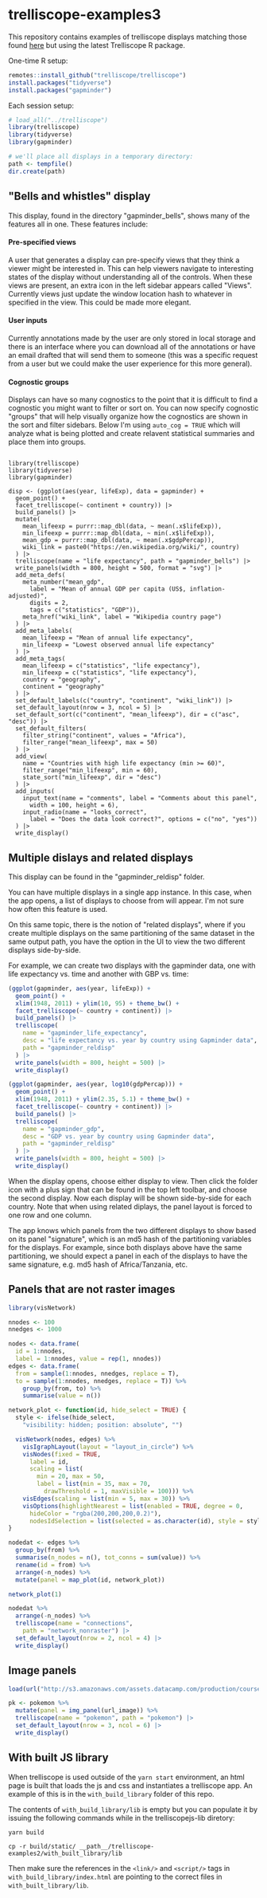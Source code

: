 # trelliscope-examples3

This repository contains examples of trelliscope displays matching those found [here]() but using the latest Trelliscope R package.

One-time R setup:

```r
remotes::install_github("trelliscope/trelliscope")
install.packages("tidyverse")
install.packages("gapminder")
```

Each session setup:

```r
# load_all("../trelliscope")
library(trelliscope)
library(tidyverse)
library(gapminder)

# we'll place all displays in a temporary directory:
path <- tempfile()
dir.create(path)
```

## "Bells and whistles" display

This display, found in the directory "gapminder_bells", shows many of the features all in one. These features include:

#### Pre-specified views

A user that generates a display can pre-specify views that they think a viewer might be interested in. This can help viewers navigate to interesting states of the display without understanding all of the controls. When these views are present, an extra icon in the left sidebar appears called "Views". Currently views just update the window location hash to whatever in specified in the view. This could be made more elegant.

#### User inputs

Currently annotations made by the user are only stored in local storage and there is an interface where you can download all of the annotations or have an email drafted that will send them to someone (this was a specific request from a user but we could make the user experience for this more general).

#### Cognostic groups

Displays can have so many cognostics to the point that it is difficult to find a cognostic you might want to filter or sort on. You can now specify cognostic "groups" that will help visually organize how the cognostics are shown in the sort and filter sidebars. Below I'm using `auto_cog = TRUE` which will analyze what is being plotted and create relavent statistical summaries and place them into groups.

```{r}

library(trelliscope)
library(tidyverse)
library(gapminder)

disp <- (ggplot(aes(year, lifeExp), data = gapminder) +
  geom_point() +
  facet_trelliscope(~ continent + country)) |>
  build_panels() |>
  mutate(
    mean_lifeexp = purrr::map_dbl(data, ~ mean(.x$lifeExp)),
    min_lifeexp = purrr::map_dbl(data, ~ min(.x$lifeExp)),
    mean_gdp = purrr::map_dbl(data, ~ mean(.x$gdpPercap)),
    wiki_link = paste0("https://en.wikipedia.org/wiki/", country)
  ) |>
  trelliscope(name = "life expectancy", path = "gapminder_bells") |>
  write_panels(width = 800, height = 500, format = "svg") |>
  add_meta_defs(
    meta_number("mean_gdp",
      label = "Mean of annual GDP per capita (US$, inflation-adjusted)",
      digits = 2,
      tags = c("statistics", "GDP")),
    meta_href("wiki_link", label = "Wikipedia country page")
  ) |>
  add_meta_labels(
    mean_lifeexp = "Mean of annual life expectancy",
    min_lifeexp = "Lowest observed annual life expectancy"
  ) |>
  add_meta_tags(
    mean_lifeexp = c("statistics", "life expectancy"),
    min_lifeexp = c("statistics", "life expectancy"),
    country = "geography",
    continent = "geography"
  ) |>
  set_default_labels(c("country", "continent", "wiki_link")) |>
  set_default_layout(nrow = 3, ncol = 5) |>
  set_default_sort(c("continent", "mean_lifeexp"), dir = c("asc", "desc")) |>
  set_default_filters(
    filter_string("continent", values = "Africa"),
    filter_range("mean_lifeexp", max = 50)
  ) |>
  add_view(
    name = "Countries with high life expectancy (min >= 60)",
    filter_range("min_lifeexp", min = 60),
    state_sort("min_lifeexp", dir = "desc")
  ) |>
  add_inputs(
    input_text(name = "comments", label = "Comments about this panel",
      width = 100, height = 6),
    input_radio(name = "looks_correct",
      label = "Does the data look correct?", options = c("no", "yes"))
  ) |>
  write_display()
```

## Multiple dislays and related displays

This display can be found in the "gapminder_reldisp" folder.

You can have multiple displays in a single app instance. In this case, when the app opens, a list of displays to choose from will appear. I'm not sure how often this feature is used.

On this same topic, there is the notion of "related displays", where if you create multiple displays on the same partitioning of the same dataset in the same output path, you have the option in the UI to view the two different displays side-by-side.

For example, we can create two displays with the gapminder data, one with life expectancy vs. time and another with GBP vs. time:

```r
(ggplot(gapminder, aes(year, lifeExp)) +
  geom_point() +
  xlim(1948, 2011) + ylim(10, 95) + theme_bw() +
  facet_trelliscope(~ country + continent)) |>
  build_panels() |>
  trelliscope(
    name = "gapminder_life_expectancy",
    desc = "life expectancy vs. year by country using Gapminder data",
    path = "gapminder_reldisp"
  ) |>
  write_panels(width = 800, height = 500) |>
  write_display()

(ggplot(gapminder, aes(year, log10(gdpPercap))) +
  geom_point() +
  xlim(1948, 2011) + ylim(2.35, 5.1) + theme_bw() +
  facet_trelliscope(~ country + continent)) |>
  build_panels() |>
  trelliscope(
    name = "gapminder_gdp",
    desc = "GDP vs. year by country using Gapminder data",
    path = "gapminder_reldisp"
  ) |>
  write_panels(width = 800, height = 500) |>
  write_display()
```

When the display opens, choose either display to view. Then click the folder icon with a plus sign that can be found in the top left toolbar, and choose the second display. Now each display will be shown side-by-side for each country. Note that when using related diplays, the panel layout is forced to one row and one column.

The app knows which panels from the two different displays to show based on its panel "signature", which is an md5 hash of the partitioning variables for the displays. For example, since both displays above have the same partitioning, we should expect a panel in each of the displays to have the same signature, e.g. md5 hash of Africa/Tanzania, etc.

## Panels that are not raster images

```r
library(visNetwork)

nnodes <- 100
nnedges <- 1000

nodes <- data.frame(
  id = 1:nnodes,
  label = 1:nnodes, value = rep(1, nnodes))
edges <- data.frame(
  from = sample(1:nnodes, nnedges, replace = T),
  to = sample(1:nnodes, nnedges, replace = T)) %>%
    group_by(from, to) %>%
    summarise(value = n())

network_plot <- function(id, hide_select = TRUE) {
  style <- ifelse(hide_select,
    "visibility: hidden; position: absolute", "")

  visNetwork(nodes, edges) %>%
    visIgraphLayout(layout = "layout_in_circle") %>%
    visNodes(fixed = TRUE,
      label = id,
      scaling = list(
        min = 20, max = 50,
        label = list(min = 35, max = 70,
          drawThreshold = 1, maxVisible = 100))) %>%
    visEdges(scaling = list(min = 5, max = 30)) %>%
    visOptions(highlightNearest = list(enabled = TRUE, degree = 0,
      hideColor = "rgba(200,200,200,0.2)"),
      nodesIdSelection = list(selected = as.character(id), style = style))
}

nodedat <- edges %>%
  group_by(from) %>%
  summarise(n_nodes = n(), tot_conns = sum(value)) %>%
  rename(id = from) %>%
  arrange(-n_nodes) %>%
  mutate(panel = map_plot(id, network_plot))

network_plot(1)

nodedat %>%
  arrange(-n_nodes) %>%
  trelliscope(name = "connections",
    path = "network_nonraster") |>
  set_default_layout(nrow = 2, ncol = 4) |>
  write_display()
```

## Image panels

```r
load(url("http://s3.amazonaws.com/assets.datacamp.com/production/course_7261/datasets/pokemon.Rdata"))

pk <- pokemon %>%
  mutate(panel = img_panel(url_image)) %>%
  trelliscope(name = "pokemon", path = "pokemon") |>
  set_default_layout(nrow = 3, ncol = 6) |>
  write_display()
```

## With built JS library

When trelliscope is used outside of the `yarn start` environment, an html page is built that loads the js and css and instantiates a trelliscope app. An example of this is in the `with_build_library` folder of this repo.

The contents of `with_build_library/lib` is empty but you can populate it by issuing the following commands while in the trelliscopejs-lib diretory:

```
yarn build

cp -r build/static/ __path__/trelliscope-examples2/with_built_library/lib
```

Then make sure the references in the `<link/>` and `<script/>` tags in `with_build_library/index.html` are pointing to the correct files in `with_built_library/lib`.
